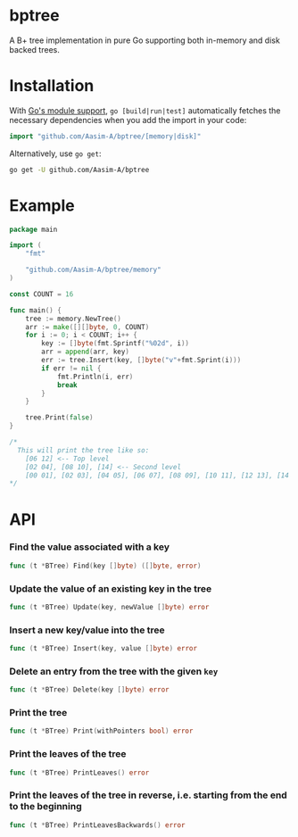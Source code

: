 # bptree
A B+ tree implementation in pure Go supporting both in-memory and disk backed trees.

# Installation

With [Go's module support](https://go.dev/wiki/Modules#how-to-use-modules), `go [build|run|test]` automatically fetches the necessary dependencies when you add the import in your code:

```go
import "github.com/Aasim-A/bptree/[memory|disk]"
```

Alternatively, use `go get`:
```bash
go get -U github.com/Aasim-A/bptree
```

# Example

```go
package main

import (
	"fmt"

	"github.com/Aasim-A/bptree/memory"
)

const COUNT = 16

func main() {
	tree := memory.NewTree()
	arr := make([][]byte, 0, COUNT)
	for i := 0; i < COUNT; i++ {
		key := []byte(fmt.Sprintf("%02d", i))
		arr = append(arr, key)
		err := tree.Insert(key, []byte("v"+fmt.Sprint(i)))
		if err != nil {
			fmt.Println(i, err)
			break
		}
	}

	tree.Print(false)
}

/*
  This will print the tree like so:
    [06 12] <-- Top level
    [02 04], [08 10], [14] <-- Second level
    [00 01], [02 03], [04 05], [06 07], [08 09], [10 11], [12 13], [14 15] <-- Third level
*/
```

# API

### Find the value associated with a key
```go
func (t *BTree) Find(key []byte) ([]byte, error)
```

### Update the value of an existing key in the tree
```go
func (t *BTree) Update(key, newValue []byte) error
```

### Insert a new key/value into the tree
```go
func (t *BTree) Insert(key, value []byte) error
```

### Delete an entry from the tree with the given `key`
```go
func (t *BTree) Delete(key []byte) error
```

### Print the tree
```go
func (t *BTree) Print(withPointers bool) error
```

### Print the leaves of the tree
```go
func (t *BTree) PrintLeaves() error
```

### Print the leaves of the tree in reverse, i.e. starting from the end to the beginning
```go
func (t *BTree) PrintLeavesBackwards() error
```
